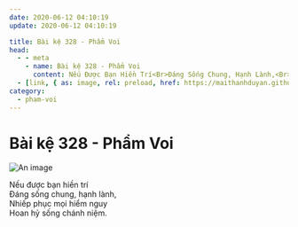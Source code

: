 ```yaml
---
date: 2020-06-12 04:10:19
update: 2020-06-12 04:10:19

title: Bài kệ 328 - Phẩm Voi
head:
  - - meta
    - name: Bài kệ 328 - Phẩm Voi
      content: Nếu Được Bạn Hiền Trí<Br>Ðáng Sống Chung, Hạnh Lành,<Br>Nhiếp Phục Mọi Hiểm Nguy<Br>Hoan Hỷ Sống Chánh Niệm.<Br>
  - [link, { as: image, rel: preload, href: https://maithanhduyan.github.io/kinh-phap-cu/img/pham-voi/pham-voi-328.jpg }]
category:
  - pham-voi
---
```


# Bài kệ 328 - Phẩm Voi

![An image](/img/pham-voi/pham-voi-328.jpg)

Nếu được bạn hiền trí<br>Ðáng sống chung, hạnh lành,<br>Nhiếp phục mọi hiểm nguy<br>Hoan hỷ sống chánh niệm.<br>

